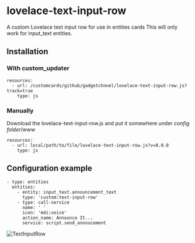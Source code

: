 # lovelace-text-input-row
A custom Lovelace text input row for use in entities cards
This will only work for input_text entities.

## Installation

### With custom_updater

    resources:
      - url: /customcards/github/gadgetchnnel/lovelace-text-input-row.js?track=true
        type: js

### Manually

Download the lovelace-text-input-row.js and put it somewhere under *config folder*/www

    resources:
      - url: local/path/to/file/lovelace-text-input-row.js?v=0.0.8
        type: js

## Configuration example

    - type: entities
      entities:
        - entity: input_text.announcement_text
          type: 'custom:text-input-row'
        - type: call-service
          name: ' '
          icon: 'mdi:voice'
          action_name: Announce It...
          service: script.send_annoucement

![TextInputRow](https://user-images.githubusercontent.com/2099542/56373939-f9f75e00-61f9-11e9-891e-de790aa5ec62.png)
